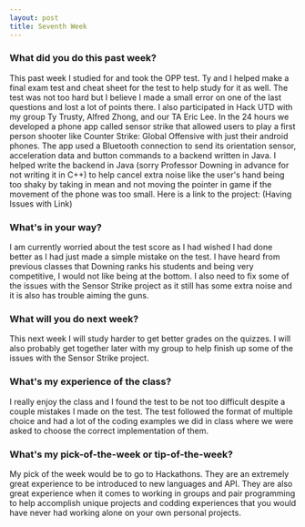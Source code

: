 ```yaml
---
layout: post
title: Seventh Week
---
```

### What did you do this past week?
  This past week I studied for and took the OPP test. Ty and I helped make a final exam test and cheat sheet for the test to help study for it as well. The test was not too hard but I believe I made a small error on one of the last questions and lost a lot of points there. I also participated in Hack UTD with my group Ty Trusty, Alfred Zhong, and our TA Eric Lee. In the 24 hours we developed a phone app called sensor strike that allowed users to play a first person shooter like Counter Strike: Global Offensive with just their android phones. The app used a Bluetooth connection to send its orientation sensor, acceleration data and button commands to a backend written in Java. I helped write the backend in Java (sorry Professor Downing in advance for not writing it in C++) to help cancel extra noise like the user's hand being too shaky by taking in mean and not moving the pointer in game if the movement of the phone was too small. Here is a link to the project: (Having Issues with Link)

### What's in your way?
   I am currently worried about the test score as I had wished I had done better as I had just made a simple mistake on the test. I have heard from previous classes that Downing ranks his students and being very competitive, I would not like being at the bottom. I also need to fix some of the issues with the Sensor Strike project as it still has some extra noise and it is also has trouble aiming the guns.
   
### What will you do next week?
   This next week I will study harder to get better grades on the quizzes. I will also probably get together later with my group to help finish up some of the issues with the Sensor Strike project.

### What's my experience of the class?
   I really enjoy the class and I found the test to be not too difficult despite a couple mistakes I made on the test. The test followed the format of multiple choice and had a lot of the coding examples we did in class where we were asked to choose the correct implementation of them.

### What's my pick-of-the-week or tip-of-the-week?
   My pick of the week would be to go to Hackathons. They are an extremely great experience to be introduced to new languages and API. They are also great experience when it comes to working in groups and pair programming to help accomplish unique projects and codding experiences that you would have never had working alone on your own personal projects.
